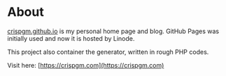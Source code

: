 # About

[crispgm.github.io](https://crispgm.github.io) is my personal home page and blog. GitHub Pages was initially used and now it is hosted by Linode.

This project also container the generator, written in rough PHP codes.

Visit here: [https://crispgm.com](https://crispgm.com)
